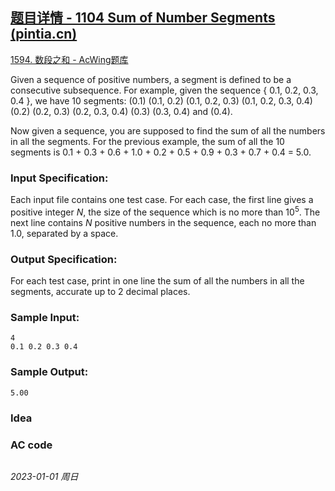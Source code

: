 ## [题目详情 - 1104 Sum of Number Segments (pintia.cn)](https://pintia.cn/problem-sets/994805342720868352/exam/problems/994805363914686464)

[1594. 数段之和 - AcWing题库](https://www.acwing.com/problem/content/1596/)

Given a sequence of positive numbers, a segment is defined to be a consecutive subsequence. For example, given the sequence { 0.1, 0.2, 0.3, 0.4 }, we have 10 segments: (0.1) (0.1, 0.2) (0.1, 0.2, 0.3) (0.1, 0.2, 0.3, 0.4) (0.2) (0.2, 0.3) (0.2, 0.3, 0.4) (0.3) (0.3, 0.4) and (0.4).

Now given a sequence, you are supposed to find the sum of all the numbers in all the segments. For the previous example, the sum of all the 10 segments is 0.1 + 0.3 + 0.6 + 1.0 + 0.2 + 0.5 + 0.9 + 0.3 + 0.7 + 0.4 = 5.0.

### Input Specification:

Each input file contains one test case. For each case, the first line gives a positive integer $N$, the size of the sequence which is no more than $10^5$. The next line contains $N$ positive numbers in the sequence, each no more than 1.0, separated by a space.

### Output Specification:

For each test case, print in one line the sum of all the numbers in all the segments, accurate up to 2 decimal places.

### Sample Input:

```in
4
0.1 0.2 0.3 0.4
```

### Sample Output:

```out
5.00
```

### Idea



### AC code

```cpp
```


*2023-01-01 周日*